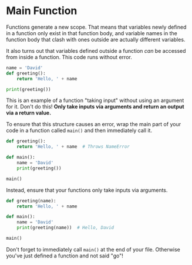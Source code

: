 # Main Function
Functions generate a new scope.
That means that variables newly defined in a function only exist in that function body, and variable names in the function body that clash with ones outside are actually different variables.

It also turns out that variables defined outside a function _can_ be accessed from inside a function.
This code runs without error.
```python
name = 'David'
def greeting():
    return 'Hello, ' + name

print(greeting())
```

This is an example of a function "taking input" without using an argument for it.
Don't do this!
**Only take inputs via arguments and return an output via a return value.**

To ensure that this structure causes an error, wrap the main part of your code in a function called `main()` and then immediately call it.
```python
def greeting():
    return 'Hello, ' + name  # Throws NameError

def main():
    name = 'David'
    print(greeting())

main()
```

Instead, ensure that your functions only take inputs via arguments.
```python
def greeting(name):
    return 'Hello, ' + name

def main():
    name = 'David'
    print(greeting(name))  # Hello, David

main()
```

Don't forget to immediately call `main()` at the end of your file.
Otherwise you've just defined a function and not said "go"!
